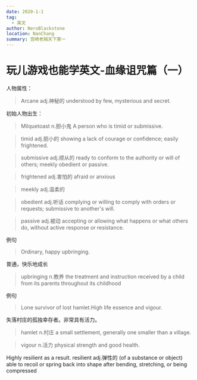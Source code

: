 ```yaml
---
date: 2020-1-1
tag: 
  - 英文
author: NeroBlackstone
location: NanChang
summary: 宫崎老贼天下第一
---
```


# 玩儿游戏也能学英文-血缘诅咒篇（一）

人物属性：

>Arcane adj.神秘的 understood by few, mysterious and secret.

初始人物出生：

>Milquetoast n.胆小鬼 A person who is timid or submissive.

>timid adj.胆小的 showing a lack of courage or confidence; easily frightened.

>submissive adj.顺从的 ready to conform to the authority or will of others; meekly obedient or passive.

>frightened adj.害怕的 afraid or anxious

>meekly adj.温柔的

>obedient adj.听话 complying or willing to comply with orders or requests; submissive to another's will.

>passive adj.被动 accepting or allowing what happens or what others do, without active response or resistance.

例句
>Ordinary, happy upbringing. 

普通，快乐地成长

>upbringing n.教养 the treatment and instruction received by a child from its parents throughout its childhood

例句
>Lone survivor of lost hamlet.High life essence and vigour.

失落村庄的孤独幸存者。非常具有活力。

>hamlet n.村庄 a small settlement, generally one smaller than a village.

>vigour n.活力 physical strength and good health.


Highly resilient as a result.
resilient adj.弹性的
(of a substance or object) able to recoil or spring back into shape after bending, stretching, or being compressed
